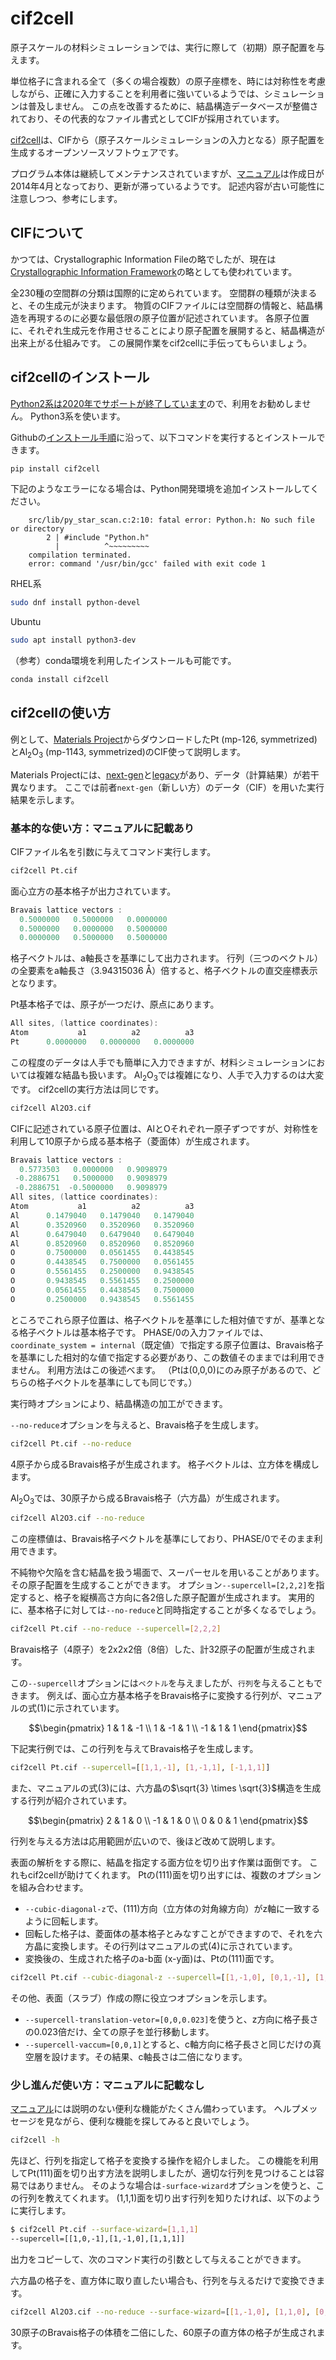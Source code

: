 # cif2cell

原子スケールの材料シミュレーションでは、実行に際して（初期）原子配置を与えます。

単位格子に含まれる全て（多くの場合複数）の原子座標を、時には対称性を考慮しながら、正確に入力することを利用者に強いているようでは、シミュレーションは普及しません。
この点を改善するために、結晶構造データベースが整備されており、その代表的なファイル書式としてCIFが採用されています。

[cif2cell](https://github.com/torbjornbjorkman/cif2cell)は、CIFから（原子スケールシミュレーションの入力となる）原子配置を生成するオープンソースソフトウェアです。

プログラム本体は継続してメンテナンスされていますが、[マニュアル](https://github.com/torbjornbjorkman/cif2cell/blob/master/docs/cif2cell.pdf)は作成日が2014年4月となっており、更新が滞っているようです。
記述内容が古い可能性に注意しつつ、参考にします。

## CIFについて

かつては、Crystallographic Information Fileの略でしたが、現在は[Crystallographic Information Framework](https://www.iucr.org/resources/cif)の略としても使われています。

全230種の空間群の分類は国際的に定められています。
空間群の種類が決まると、その生成元が決まります。
物質のCIFファイルには空間群の情報と、結晶構造を再現するのに必要な最低限の原子位置が記述されています。
各原子位置に、それぞれ生成元を作用させることにより原子配置を展開すると、結晶構造が出来上がる仕組みです。
この展開作業をcif2cellに手伝ってもらいましょう。

## cif2cellのインストール

[Python2系は2020年でサポートが終了しています](https://www.python.org/doc/sunset-python-2/)ので、利用をお勧めしません。
Python3系を使います。

Githubの[インストール手順](https://github.com/torbjornbjorkman/cif2cell#installation-instructions)に沿って、以下コマンドを実行するとインストールできます。

```sh
pip install cif2cell
```

下記のようなエラーになる場合は、Python開発環境を追加インストールしてください。

```
    src/lib/py_star_scan.c:2:10: fatal error: Python.h: No such file or directory
        2 | #include "Python.h"
          |          ^~~~~~~~~~
    compilation terminated.
    error: command '/usr/bin/gcc' failed with exit code 1
```

RHEL系

```sh
sudo dnf install python-devel
```

Ubuntu

```sh
sudo apt install python3-dev
```

（参考）conda環境を利用したインストールも可能です。

```sh
conda install cif2cell
```

## cif2cellの使い方

例として、[Materials Project](https://materialsproject.org)からダウンロードしたPt (mp-126, symmetrized)とAl<sub>2</sub>O<sub>3</sub> (mp-1143, symmetrized)のCIF使って説明します。

Materials Projectには、[next-gen](https://next-gen.materialsproject.org/)と[legacy](https://legacy.materialsproject.org/)があり、データ（計算結果）が若干異なります。
ここでは前者`next-gen`（新しい方）のデータ（CIF）を用いた実行結果を示します。

### 基本的な使い方：マニュアルに記載あり

CIFファイル名を引数に与えてコマンド実行します。

```sh
cif2cell Pt.cif
```

面心立方の基本格子が出力されています。

```C
Bravais lattice vectors :
  0.5000000   0.5000000   0.0000000
  0.5000000   0.0000000   0.5000000
  0.0000000   0.5000000   0.5000000
```

格子ベクトルは、a軸長さを基準にして出力されます。
行列（三つのベクトル）の全要素をa軸長さ（3.94315036 Å）倍すると、格子ベクトルの直交座標表示となります。

Pt基本格子では、原子が一つだけ、原点にあります。

```C
All sites, (lattice coordinates):
Atom           a1          a2          a3
Pt      0.0000000   0.0000000   0.0000000
```

この程度のデータは人手でも簡単に入力できますが、材料シミュレーションにおいては複雑な結晶も扱います。
Al<sub>2</sub>O<sub>3</sub>では複雑になり、人手で入力するのは大変です。
cif2cellの実行方法は同じです。

```sh
cif2cell Al2O3.cif
```

CIFに記述されている原子位置は、AlとOそれぞれ一原子ずつですが、対称性を利用して10原子から成る基本格子（菱面体）が生成されます。

```C
Bravais lattice vectors :
  0.5773503   0.0000000   0.9098979
 -0.2886751   0.5000000   0.9098979
 -0.2886751  -0.5000000   0.9098979
All sites, (lattice coordinates):
Atom           a1          a2          a3
Al      0.1479040   0.1479040   0.1479040
Al      0.3520960   0.3520960   0.3520960
Al      0.6479040   0.6479040   0.6479040
Al      0.8520960   0.8520960   0.8520960
O       0.7500000   0.0561455   0.4438545
O       0.4438545   0.7500000   0.0561455
O       0.5561455   0.2500000   0.9438545
O       0.9438545   0.5561455   0.2500000
O       0.0561455   0.4438545   0.7500000
O       0.2500000   0.9438545   0.5561455
```

ところでこれら原子位置は、格子ベクトルを基準にした相対値ですが、基準となる格子ベクトルは基本格子です。
PHASE/0の入力ファイルでは、`coordinate_system = internal`（既定値）で指定する原子位置は、Bravais格子を基準にした相対的な値で指定する必要があり、この数値そのままでは利用できません。
利用方法はこの後述べます。
（Ptは(0,0,0)にのみ原子があるので、どちらの格子ベクトルを基準にしても同じです。）

実行時オプションにより、結晶構造の加工ができます。

`--no-reduce`オプションを与えると、Bravais格子を生成します。

```sh
cif2cell Pt.cif --no-reduce
```

4原子から成るBravais格子が生成されます。
格子ベクトルは、立方体を構成します。

Al<sub>2</sub>O<sub>3</sub>では、30原子から成るBravais格子（六方晶）が生成されます。

```sh
cif2cell Al2O3.cif --no-reduce
```

この座標値は、Bravais格子ベクトルを基準にしており、PHASE/0でそのまま利用できます。

不純物や欠陥を含む結晶を扱う場面で、スーパーセルを用いることがあります。
その原子配置を生成することができます。
オプション`--supercell=[2,2,2]`を指定すると、格子を縦横高さ方向に各2倍した原子配置が生成されます。
実用的に、基本格子に対しては`--no-reduce`と同時指定することが多くなるでしょう。

```sh
cif2cell Pt.cif --no-reduce --supercell=[2,2,2]
```

Bravais格子（4原子）を2x2x2倍（8倍）した、計32原子の配置が生成されます。

この`--supercell`オプションには`ベクトル`を与えましたが、`行列`を与えることもできます。
例えば、面心立方基本格子をBravais格子に変換する行列が、マニュアルの式(1)に示されています。

```math
\begin{pmatrix}
1 & 1 & -1 \\
1 & -1 & 1 \\
-1 & 1 & 1
\end{pmatrix}
```

下記実行例では、この行列を与えてBravais格子を生成します。

```sh
cif2cell Pt.cif --supercell=[[1,1,-1], [1,-1,1], [-1,1,1]]
```

また、マニュアルの式(3)には、六方晶の$\sqrt{3} \times \sqrt{3}$構造を生成する行列が紹介されています。

```math
\begin{pmatrix}
2 & 1 & 0 \\
-1 & 1 & 0 \\
0 & 0 & 1
\end{pmatrix}
```

行列を与える方法は応用範囲が広いので、後ほど改めて説明します。

表面の解析をする際に、結晶を指定する面方位を切り出す作業は面倒です。
これもcif2cellが助けてくれます。
Ptの(111)面を切り出すには、複数のオプションを組み合わせます。

- `--cubic-diagonal-z`で、(111)方向（立方体の対角線方向）がz軸に一致するように回転します。
- 回転した格子は、菱面体の基本格子とみなすことができますので、それを六方晶に変換します。その行列はマニュアルの式(4)に示されています。
- 変換後の、生成された格子のa-b面 (x-y面)は、Ptの(111)面です。

```sh
cif2cell Pt.cif --cubic-diagonal-z --supercell=[[1,-1,0], [0,1,-1], [1,1,1]]
```

その他、表面（スラブ）作成の際に役立つオプションを示します。

- `--supercell-translation-vetor=[0,0,0.023]`を使うと、z方向に格子長さの0.023倍だけ、全ての原子を並行移動します。
- `--supercell-vaccum=[0,0,1]`とすると、c軸方向に格子長さと同じだけの真空層を設けます。その結果、c軸長さは二倍になります。

### 少し進んだ使い方：マニュアルに記載なし

[マニュアル](https://github.com/torbjornbjorkman/cif2cell/blob/master/docs/cif2cell.pdf)には説明のない便利な機能がたくさん備わっています。
ヘルプメッセージを見ながら、便利な機能を探してみると良いでしょう。

```sh
cif2cell -h
```

先ほど、行列を指定して格子を変換する操作を紹介しました。
この機能を利用してPt(111)面を切り出す方法を説明しましたが、適切な行列を見つけることは容易ではありません。
そのような場合は`-surface-wizard`オプションを使うと、この行列を教えてくれます。
(1,1,1)面を切り出す行列を知りたければ、以下のように実行します。

```sh
$ cif2cell Pt.cif --surface-wizard=[1,1,1]
--supercell=[[1,0,-1],[1,-1,0],[1,1,1]]
```

出力をコピーして、次のコマンド実行の引数として与えることができます。

六方晶の格子を、直方体に取り直したい場合も、行列を与えるだけで変換できます。

```sh
cif2cell Al2O3.cif --no-reduce --surface-wizard=[[1,-1,0], [1,1,0], [0,0,1]]
```

30原子のBravais格子の体積を二倍にした、60原子の直方体の格子が生成されます。
